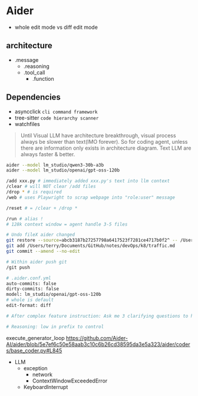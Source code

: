 # Aider

- whole edit mode vs diff edit mode

## architecture

- .message
  - .reasoning
  - .tool_call
    - .function

## Dependencies

- asyncclick `cli command framework`
- tree-sitter `code hierarchy scanner`
- watchfiles

> Until Visual LLM have architecture breakthrough, visual process always be slower than text(IMO forever). So for coding agent, unless there are information only exists in architecture diagram. Text LLM are always faster & better.

```bash
aider --model lm_studio/qwen3-30b-a3b
aider --model lm_studio/openai/gpt-oss-120b

/add xxx.py # immediately added xxx.py's text into llm context
/clear # will NOT clear /add files
/drop * # is required
/web # uses Playwright to scrap webpage into "role:user" message

/reset # = /clear + /drop *

/run # alias !
# 128k context window = agent handle 3-5 files

# Undo fileX aider changed
git restore --source=abcb3187b27257798a6417523f7281ce4717b0f2^ -- /Users/terry/Documents/GitHub/notes/devOps/k8/traffic.md
git add /Users/terry/Documents/GitHub/notes/devOps/k8/traffic.md
git commit --amend --no-edit

# Within aider push git
/git push

# .aider.conf.yml
auto-commits: false
dirty-commits: false
model: lm_studio/openai/gpt-oss-120b
# whole is default
edit-format: diff

# After complex feature instruction: Ask me 3 clarifying questions to help you make better decisions.

# Reasoning: low in prefix to control
```

execute_generator_loop
<https://github.com/Aider-AI/aider/blob/5e7ef6c50e58aab3c10c6b26cd38595da3e5a323/aider/coders/base_coder.py#L845>

- LLM
  - exception
    - network
    - ContextWindowExceededError
  - KeyboardInterrupt
